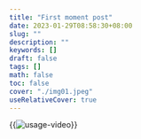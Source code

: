 ```yaml
---
title: "First moment post"
date: 2023-01-29T08:58:30+08:00
slug: ""
description: ""
keywords: []
draft: false
tags: []
math: false
toc: false
cover: "./img01.jpeg"
useRelativeCover: true
---
```


{{<image src="./img02.jpeg" alt="usage-video" position="center" >}}
